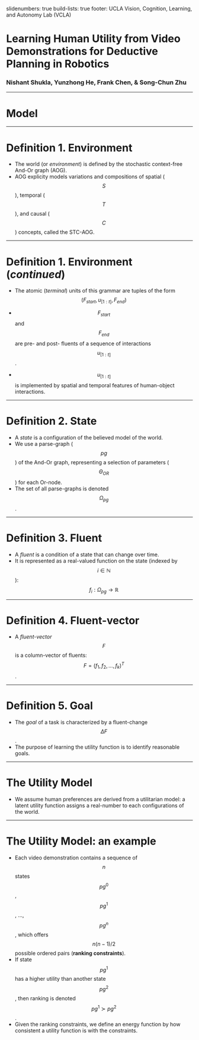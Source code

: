 slidenumbers: true
build-lists: true
footer: UCLA Vision, Cognition, Learning, and Autonomy Lab (VCLA)

# Learning Human Utility from Video Demonstrations for Deductive Planning in Robotics

### Nishant Shukla, Yunzhong He, Frank Chen, & Song-Chun Zhu

---

# Model

---

# Definition 1. Environment

- The world (or _environment_) is defined by the stochastic context-free And-Or graph (AOG).
- AOG explicity models variations and compositions of spatial ($$S$$), temporal ($$T$$), and causal ($$C$$) concepts, called the STC-AOG.

---

# Definition 1. Environment (_continued_)

- The atomic (_terminal_) units of this grammar are tuples of the form $$(F_{start}, u_{[1:t]}, F_{end})$$

- $$F_{start}$$ and $$F_{end}$$ are pre- and post- fluents of a sequence of interactions $$u_{[1:t]}$$.
- $$u_{[1:t]}$$ is implemented by spatial and temporal features of human-object interactions.

---

# Definition 2. State

- A _state_ is a configuration of the believed model of the world. 
- We use a parse-graph ($$pg$$) of the And-Or graph, representing a selection of parameters ($$\Theta_{OR}$$) for each Or-node.
- The set of all parse-graphs is denoted $$\Omega_{pg}$$.

---

# Definition 3. Fluent

- A _fluent_ is a condition of a state that can change over time. 
- It is represented as a real-valued function on the state (indexed by $$i \in \mathbb{N}$$): $$f_i : \Omega_{pg} \rightarrow \mathbb{R}$$ 

---

# Definition 4. Fluent-vector

- A _fluent-vector_ $$F$$ is a column-vector of fluents: $$F = (f_1, f_2, ..., f_k)^T$$.

---

# Definition 5. Goal

- The _goal_ of a task is characterized by a fluent-change $$\Delta F$$. 
- The purpose of learning the utility function is to identify reasonable goals.

---

# The Utility Model

- We assume human preferences are derived from a utilitarian model: a latent utility function assigns a real-number to each configurations of the world.

---

# The Utility Model: an example

- Each video demonstration contains a sequence of $$n$$ states $$pg^0$$, $$pg^1$$, ..., $$pg^n$$, which offers $$n(n-1)/2$$ possible ordered pairs (**ranking constraints**).
- If state $$pg^1$$ has a higher utility than another state $$pg^2$$, then ranking is denoted $$pg^1 \succ pg^2$$. 
- Given the ranking constraints, we define an energy function by how consistent a utility function is with the constraints.